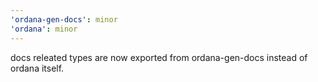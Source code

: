 ```yaml
---
'ordana-gen-docs': minor
'ordana': minor
---
```


docs releated types are now exported from ordana-gen-docs instead of ordana itself.
